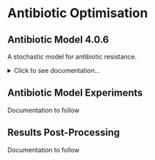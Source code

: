 # Antibiotic Optimisation

## Antibiotic Model 4.0.6

A stochastic model for antibiotic resistance.

<details><summary>Click to see documentation...</summary>

### Example Usage (Model)

`AntibioticModel` can be used directly, giving results to compare to the MATLAB
reference implementation. The model constructor accepts additional parameters to
specify initial bacterial load and random number generator for the simulation.

    int samples = 1000;
    AntibioticModel model = new AntibioticModel(samples);
    
    int[] solution = new int[] {10, 10, 10, 10, 10, 10, 10, 10, 10, 10};

    double fitness = model.evaluate(solution);

### Example Usage (Problem)

`AntibioticProblem` is used to create an `IntegerProblem` instance for jMetal
algorithms. Many objectives may be specified.

    int maxIndividualDosage = 60;
    int maxConcentraition = 60;
    AntibioticProblem problem = new AntibioticProblem(
            model,
            maxIndividualDosage,
            AntibioticObjective.totalAntibiotic(),
            AntibioticObjective.overdoseAmount(maxConcentraition),
            AntibioticObjective.uncuredProportion());

    Algorithm<List<DoubleSolution>> algorithm = ... // jMetal Algorithm usage

</details>

## Antibiotic Model Experiments

Documentation to follow

## Results Post-Processing

Documentation to follow
